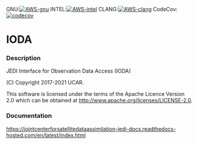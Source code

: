 GNU:[![AWS-gnu](https://codebuild.us-east-1.amazonaws.com/badges?uuid=eyJlbmNyeXB0ZWREYXRhIjoiYlhYM2prK1BLdmR2Sld2c3lnUlhqTkVXOTZFQjZSWUVJaG1DTHkwRzRoNEpSUnZPWm1aY1pGTjVleXAvbGJEeWxtdU9IbTUvSzAwRHBxQ1hsa09vK0hJPSIsIml2UGFyYW1ldGVyU3BlYyI6IkR3dmwwRkUwcXZYS1lrS0giLCJtYXRlcmlhbFNldFNlcmlhbCI6MX0%3D&branch=develop)](https://console.aws.amazon.com/codesuite/codebuild/469205354006/projects/ioda-internal-gnu/history?region=us-east-1&builds-meta=eyJmIjp7InRleHQiOiIifSwicyI6e30sIm4iOjIwLCJpIjowfQ)
INTEL:[![AWS-intel](https://codebuild.us-east-1.amazonaws.com/badges?uuid=eyJlbmNyeXB0ZWREYXRhIjoibHJZMHhMQzRyTlRjS2ZDdlFBM0pZQ3RTZm1FODFRNlhRTWU1dmlmamlFOHpoVWZlVFM3VXVXNUtkN3BVY213MkFxMis2MWp1VUtHZkRoa3luWis4RHo4PSIsIml2UGFyYW1ldGVyU3BlYyI6InlodCtheXdJYjljY0VIY2YiLCJtYXRlcmlhbFNldFNlcmlhbCI6MX0%3D&branch=develop)](https://console.aws.amazon.com/codesuite/codebuild/469205354006/projects/ioda-internal-intel/history?region=us-east-1&builds-meta=eyJmIjp7InRleHQiOiIifSwicyI6e30sIm4iOjIwLCJpIjowfQ)
CLANG:[![AWS-clang](https://codebuild.us-east-1.amazonaws.com/badges?uuid=eyJlbmNyeXB0ZWREYXRhIjoicGIyaHlBaFJVRzd2dm0yN1NUd0oxckN1NmFGUlJndnZOMEYzRTJBU3JkcVVpc1ZZbGR4Vmcxbk81dHdjSlhSYi81Z202V096QlA5SEJEWTU5cUlFd1hNPSIsIml2UGFyYW1ldGVyU3BlYyI6IjFnV0xYbk9DeGJuZGhoQ1kiLCJtYXRlcmlhbFNldFNlcmlhbCI6MX0%3D&branch=develop)](https://console.aws.amazon.com/codesuite/codebuild/469205354006/projects/ioda-internal-clang/history?region=us-east-1&builds-meta=eyJmIjp7InRleHQiOiIifSwicyI6e30sIm4iOjIwLCJpIjowfQ)
CodeCov:[![codecov](https://codecov.io/gh/JCSDA-internal/ioda/branch/develop/graph/badge.svg?token=3SBRWSSXED)](https://codecov.io/gh/JCSDA-internal/ioda)

# IODA

### Description

JEDI Interface for Observation Data Access (IODA)

(C) Copyright 2017-2021 UCAR.

This software is licensed under the terms of the Apache Licence Version 2.0
which can be obtained at http://www.apache.org/licenses/LICENSE-2.0.

### Documentation

https://jointcenterforsatellitedataassimilation-jedi-docs.readthedocs-hosted.com/en/latest/index.html
